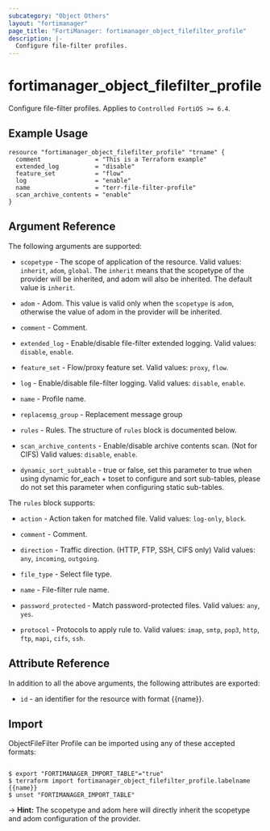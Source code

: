 ```yaml
---
subcategory: "Object Others"
layout: "fortimanager"
page_title: "FortiManager: fortimanager_object_filefilter_profile"
description: |-
  Configure file-filter profiles.
---
```


# fortimanager_object_filefilter_profile
Configure file-filter profiles. Applies to `Controlled FortiOS >= 6.4`.

## Example Usage

```hcl
resource "fortimanager_object_filefilter_profile" "trname" {
  comment               = "This is a Terraform example"
  extended_log          = "disable"
  feature_set           = "flow"
  log                   = "enable"
  name                  = "terr-file-filter-profile"
  scan_archive_contents = "enable"
}
```

## Argument Reference


The following arguments are supported:

* `scopetype` - The scope of application of the resource. Valid values: `inherit`, `adom`, `global`. The `inherit` means that the scopetype of the provider will be inherited, and adom will also be inherited. The default value is `inherit`.
* `adom` - Adom. This value is valid only when the `scopetype` is `adom`, otherwise the value of adom in the provider will be inherited.

* `comment` - Comment.
* `extended_log` - Enable/disable file-filter extended logging. Valid values: `disable`, `enable`.

* `feature_set` - Flow/proxy feature set. Valid values: `proxy`, `flow`.

* `log` - Enable/disable file-filter logging. Valid values: `disable`, `enable`.

* `name` - Profile name.
* `replacemsg_group` - Replacement message group
* `rules` - Rules. The structure of `rules` block is documented below.
* `scan_archive_contents` - Enable/disable archive contents scan. (Not for CIFS) Valid values: `disable`, `enable`.

* `dynamic_sort_subtable` - true or false, set this parameter to true when using dynamic for_each + toset to configure and sort sub-tables, please do not set this parameter when configuring static sub-tables.

The `rules` block supports:

* `action` - Action taken for matched file. Valid values: `log-only`, `block`.

* `comment` - Comment.
* `direction` - Traffic direction. (HTTP, FTP, SSH, CIFS only) Valid values: `any`, `incoming`, `outgoing`.

* `file_type` - Select file type.
* `name` - File-filter rule name.
* `password_protected` - Match password-protected files. Valid values: `any`, `yes`.

* `protocol` - Protocols to apply rule to. Valid values: `imap`, `smtp`, `pop3`, `http`, `ftp`, `mapi`, `cifs`, `ssh`.



## Attribute Reference

In addition to all the above arguments, the following attributes are exported:
* `id` - an identifier for the resource with format {{name}}.

## Import

ObjectFileFilter Profile can be imported using any of these accepted formats:
```

$ export "FORTIMANAGER_IMPORT_TABLE"="true"
$ terraform import fortimanager_object_filefilter_profile.labelname {{name}}
$ unset "FORTIMANAGER_IMPORT_TABLE"
```
-> **Hint:** The scopetype and adom here will directly inherit the scopetype and adom configuration of the provider.
